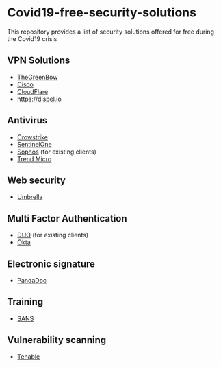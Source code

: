 # Covid19-free-security-solutions
This repository provides a list of security solutions offered for free during the Covid19 crisis

## VPN Solutions
- [TheGreenBow](http://thegreenbow.com)
- [Cisco](https://gblogs.cisco.com/fr/securite/en-reponse-au-besoin-croissant-de-teletravail-nous-etendons-nos-offres-de-securite-gratuites/)
- [CloudFlare](https://blog.cloudflare.com/cloudflare-during-the-coronavirus-emergency/)
- https://dispel.io


## Antivirus
- [Crowstrike](https://www.crowdstrike.com/blog/new-programs-to-secure-remote-workers-during-covid19-crisis/)
- [SentinelOne](https://www.sentinelone.com/press/covid-19-sentinelone-offers-free-platform-access-to-help-enterprises-around-the-globe-embrace-secure-remote-work-and-stay-protected/)
- [Sophos](https://twitter.com/Sophos/status/1240317199228620801) (for existing clients)
- [Trend Micro](https://resources.trendmicro.com/Work-From-Home-Assistance-Program-UK.html)


## Web security
- [Umbrella](https://signup.umbrella.com/?_ga=2.263060108.1618605728.1583165828-1792231225.1582053246)

## Multi Factor Authentication

- [DUO](https://signup.duo.com/?utm_source=cisco.com&utm_medium=referral&utm_campaign=remote-expansion) (for existing clients)
- [Okta](https://www.okta.com/okta-for-emergency-remote-work/)

## Electronic signature

- [PandaDoc](https://blog.pandadoc.com/new-pandadoc-free-esign-plan/)

## Training

- [SANS](https://www.sans.org/security-awareness-training/sans-security-awareness-work-home-deployment-kit)

## Vulnerability scanning

- [Tenable](https://www.tenable.com/try)